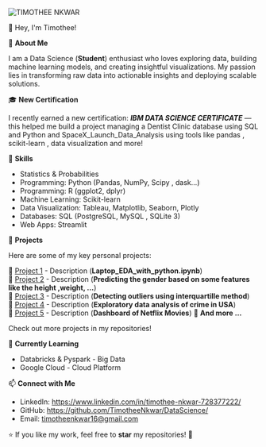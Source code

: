 ![TIMOTHEE NKWAR ](https://raw.githubusercontent.com/TimotheeNkwar/TimotheeNkwar/main/Data%20Scientist.png)

 👋 Hey, I'm Timothee!  

 🚀 ****About Me**** 
 
I am a Data Science (**Student**) enthusiast who loves exploring data, building machine learning models, and creating insightful visualizations. My passion lies in transforming raw data into actionable insights and deploying scalable solutions.  

🎓 ****New Certification****

I recently earned a new certification:
***IBM DATA SCIENCE CERTIFICATE*** — this helped me build a project managing a Dentist Clinic database using SQL and Python and SpaceX_Launch_Data_Analysis using tools like pandas , scikit-learn , data visualization and more!

🔧 ****Skills****  

- Statistics & Probabilities
- Programming: Python (Pandas, NumPy, Scipy , dask...)
- Programming: R (ggplot2, dplyr)  
- Machine Learning: Scikit-learn
- Data Visualization: Tableau, Matplotlib, Seaborn, Plotly 
- Databases: SQL (PostgreSQL, MySQL , SQLite 3)   
- Web Apps: Streamlit
  
 📌 ****Projects****  
 
Here are some of my key personal projects: 


🔹 [Project 1](#) - Description  (**Laptop_EDA_with_python.ipynb**)  
🔹 [Project 2](#) - Description (**Predicting the gender based on some features like the height ,weight, ...**)  
🔹 [Project 3](#) - Description (**Detecting outliers using interquartille method**)  
🔹 [Project 4](#) - Description (**Exploratory data analysis of crime in USA**)  
🔹 [Project 5](#) - Description (**Dashboard of Netflix Movies**) 
🔹 **And more ...**

Check out more projects in my repositories!  

🌱 ****Currently Learning****

- Databricks & Pyspark - Big Data
- Google Cloud  - Cloud Platform


📫 ****Connect with Me**** 

- LinkedIn: https://www.linkedin.com/in/timothee-nkwar-728377222/
- GitHub: https://github.com/TimotheeNkwar/DataScience/
- Email: timotheenkwar16@gmail.com


⭐️ If you like my work, feel free to **star** my repositories! 🚀  

